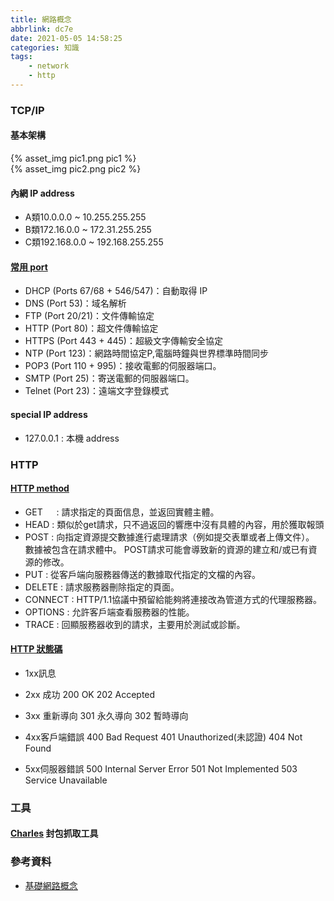 ```yaml
---
title: 網路概念
abbrlink: dc7e
date: 2021-05-05 14:58:25
categories: 知識
tags:
	- network
	- http
---
```


### TCP/IP

#### 基本架構

<div style="width:650px">
	{% asset_img pic1.png pic1 %}
</div>

<!--more-->

<div style="width:650px">
	{% asset_img pic2.png pic2 %}
</div>

#### 內網 IP address
+ A類10.0.0.0    ~  10.255.255.255
+ B類172.16.0.0  ~  172.31.255.255
+ C類192.168.0.0 ~ 192.168.255.255


#### [常用 port](https://zh.wikipedia.org/wiki/TCP/UDP%E7%AB%AF%E5%8F%A3%E5%88%97%E8%A1%A8)
+ DHCP (Ports 67/68 + 546/547)：自動取得 IP
+ DNS (Port 53)：域名解析
+ FTP (Port 20/21)：文件傳輸協定
+ HTTP (Port 80)：超文件傳輸協定
+ HTTPS (Port 443 + 445)：超級文字傳輸安全協定
+ NTP (Port 123)：網路時間協定P,電腦時鐘與世界標準時間同步
+ POP3 (Port 110 + 995)：接收電郵的伺服器端口。
+ SMTP (Port 25)：寄送電郵的伺服器端口。
+ Telnet (Port 23)：遠端文字登錄模式

#### special IP address
+ 127.0.0.1 : 本機 address

### HTTP
#### [HTTP method](https://developer.mozilla.org/zh-TW/docs/Web/HTTP/Methods)

+ GET	　  : 請求指定的頁面信息，並返回實體主體。
+ HEAD	  : 類似於get請求，只不過返回的響應中沒有具體的內容，用於獲取報頭
+ POST	  : 向指定資源提交數據進行處理請求（例如提交表單或者上傳文件）。 數據被包含在請求體中。 POST請求可能會導致新的資源的建立和/或已有資源的修改。
+ PUT	    : 從客戶端向服務器傳送的數據取代指定的文檔的內容。
+ DELETE  : 請求服務器刪除指定的頁面。
+ CONNECT	: HTTP/1.1協議中預留給能夠將連接改為管道方式的代理服務器。
+ OPTIONS	: 允許客戶端查看服務器的性能。
+ TRACE	  : 回顯服務器收到的請求，主要用於測試或診斷。

#### [HTTP 狀態碼](https://zh.wikipedia.org/wiki/HTTP%E7%8A%B6%E6%80%81%E7%A0%81)
+ 1xx訊息

+ 2xx 成功
	200 OK
	202 Accepted
+ 3xx 重新導向
	301 永久導向
	302 暫時導向
+ 4xx客戶端錯誤
	400 Bad Request
	401 Unauthorized(未認證)
	404 Not Found
+ 5xx伺服器錯誤
	500 Internal Server Error
	501 Not Implemented
	503 Service Unavailable

### 工具

#### [Charles](https://www.charlesproxy.com/download/) 封包抓取工具


### 參考資料
+ [基礎網路概念](http://linux.vbird.org/linux_server/0110network_basic.php#whatisnetwork_osi)
